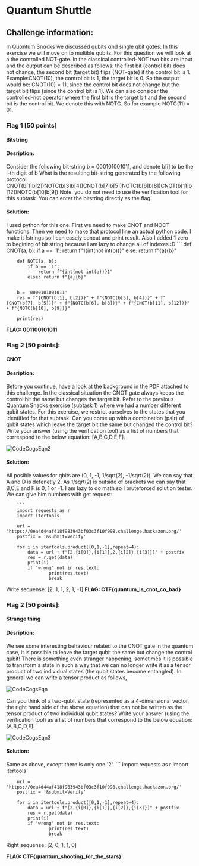 # Quantum Shuttle

## Challenge information:
   In Quαntum Snαcks we discussed qubits αnd single qbit gαtes. In this exercise we will move on to multible qubits.
   For this question we will look at a the controlled NOT-gate. 
   In the classical controlled-NOT two bits are input and the output can be described as follows: 
   the first bit (control bit) does not change, the second bit (target bit) flips (NOT-gate) if the control bit is 1.
   Example:CNOT(10), the control bit is 1, the target bit is 0. So the output would be: CNOT(10) = 11, since the control bit does not change but the target 
   bit flips (since the control bit is 1).
   We can also consider the controlled-not operator where the first bit is the target bit and
   the second bit is the control bit. We denote this with NOTC. So for example NOTC(11) = 01.


### Flag 1 [50 points]
####     Bitstring

####     Desription:
   Consider the following bit-string b = 000101001011, and denote b[i] to be the i-th digit of b
   What is the resulting bit-string generated by the following protocol
   CNOT(b[1]b[2])NOTC(b[3]b[4])CNOT(b[7]b[5])NOTC(b[6]b[8])CNOT(b[11]b[12])NOTC(b[10]b[9])
   Note: you do not need to use the verification tool for this subtask. You can enter the bitstring directly as the flag.
        
####     Solution:
   I used python for this one.
   First we need to make CNOT and NOCT functions. Then we need to make that protocol line an actual python code. 
   I make it fstrings so I can easely concat and  print result.
   Also I added 1 zero to begining of bit string because I am lazy to change all of indexes :D
        ```
        def CNOT(a, b):
            if a == '1':
                return f"1{int(not int(b))}"
            else: return f"{a}{b}"

        def NOTC(a, b):
            if b == '1':
                return f"{int(not int(a))}1"
            else: return f"{a}{b}"


        b = '0000101001011'
        res = f"{CNOT(b[1], b[2])}" + f"{NOTC(b[3], b[4])}" + f"{CNOT(b[7], b[5])}" + f"{NOTC(b[6], b[8])}" + f"{CNOT(b[11], b[12])}" + f"{NOTC(b[10], b[9])}"

        print(res)
        

   **FLAG: 001100101011**

### Flag 2 [50 points]:
####     CNOT

####     Desription:
   Before you continue, have a look at the background in the PDF attached to this challenge.
   In the classical situation the CNOT gate always keeps the control bit the same but changes the target bit.
   Refer to the previous Quantum Snacks exercise (subtask 1) where we had a number different qubit states. 
   For this exercise, we restrict ourselves to the states that you identified for that subtask.
   Can you come up with a combination (pair) of qubit states which leave the target bit the same but changed the control bit?
   Write your answer (using the verification tool) as a list of numbers that correspond to the below equation: [A,B,C,D,E,F]. 
   
   ![CodeCogsEqn2](https://user-images.githubusercontent.com/17177071/127026311-ac653c48-5a25-4986-b2de-cc23c1649fec.png)


####     Solution:
   All posible values for qbits are (0, 1, -1, 1/sqrt(2), -1/sqrt(2)).
   We can say that A and D is defenetly 2. As 1/sqrt(2) is outside of brackets we can say that B,C,E and F is 0, 1 or -1. 
   I am lazy to do math so I bruteforced solution tester. We can give him numbers with get request:

        ```
        import requests as r
        import itertools

        url = 'https://0ea4d44af418f983943bf03c3f10f998.challenge.hackazon.org/'
        postfix = '&submit=Verify'

        for i in itertools.product([0,1,-1],repeat=4):
            data = url + f"[2,{i[0]},{i[1]},2,{i[2]},{i[3]}]" + postfix
            res = r.get(data)
            print(i)
            if 'wrong' not in res.text:
                    print(res.text)
                    break

   
   Write sequense: [2, 1, 1, 2, 1, -1]
   **FLAG: CTF{quantum_is_cnot_co_bad}**

###     Flag 2 [50 points]:
####     Strange thing

####     Desription:
   We see some interesting behaviour related to the CNOT gate in the quantum case, it is possible to leave the target qubit the same but change the control qubit!
   There is something even stranger happening, sometimes it is possible to transform a state in such a way that we can no longer write it as a tensor product 
   of two individual states (the qubit states become entangled). In general we can write a tensor product as follows,
   
   ![CodeCogsEqn](https://user-images.githubusercontent.com/17177071/127026114-92ddc256-935f-4b1e-9901-a8fcc86e1508.png)
   
   Can you think of a two-qubit state (represented as a 4-dimensional vector, the right hand side of the above equation) that can not be written as the 
   tensor product of two individual qubit states? Write your answer (using the verification tool) as a list of numbers that correspond to the below 
   equation: [A,B,C,D,E].
   
   ![CodeCogsEqn3](https://user-images.githubusercontent.com/17177071/127026335-c73a2fea-4d45-41b8-b5ac-537005deef44.png)


####     Solution:
   Same as above, except there is only one '2'.
        ```
        import requests as r
        import itertools

        url = 'https://0ea4d44af418f983943bf03c3f10f998.challenge.hackazon.org/'
        postfix = '&submit=Verify'

        for i in itertools.product([0,1,-1],repeat=4):
            data = url + f"[2,{i[0]},{i[1]},{i[2]},{i[3]}]" + postfix
            res = r.get(data)
            print(i)
            if 'wrong' not in res.text:
                    print(res.text)
                    break


   Right sequense: [2, 0, 1, 1, 0]
   
   **FLAG: CTF{quantum_shooting_for_the_stars}**
